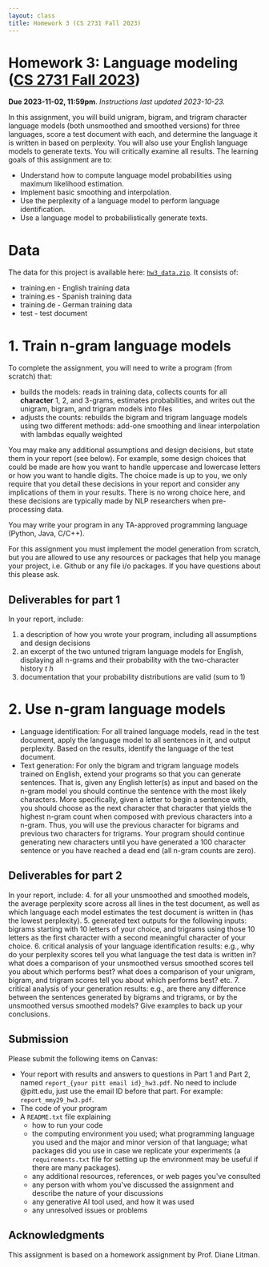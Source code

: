 ```yaml
---
layout: class
title: Homework 3 (CS 2731 Fall 2023)
---
```


# Homework 3: Language modeling ([CS 2731 Fall 2023](https://michaelmilleryoder.github.io/cs2731_fall2023/))
**Due 2023-11-02, 11:59pm**. *Instructions last updated 2023-10-23.*

In this assignment, you will build unigram, bigram, and trigram character language models (both unsmoothed and smoothed versions) for three languages, score a test document with each, and determine the language it is written in based on perplexity. You will also use your English language models to generate texts. You will critically examine all results. The learning goals of this assignment are to:

* Understand how to compute language model probabilities using maximum likelihood estimation.
* Implement basic smoothing and interpolation.
* Use the perplexity of a language model to perform language identification.
* Use a language model to probabilistically generate texts.

# Data
The data for this project is available here: [`hw3_data.zip`](hw3/hw3_data.zip). It consists of:

* training.en - English training data
* training.es - Spanish training data
* training.de - German training data
* test - test document


# 1. Train n-gram language models
To complete the assignment, you will need to write a program (from scratch) that:

* builds the models: reads in training data, collects counts for all **character** 1, 2, and 3-grams, estimates probabilities, and writes out the unigram, bigram, and trigram models into files
* adjusts the counts: rebuilds the bigram and trigram language models using two different methods: add-one smoothing and linear interpolation with lambdas equally weighted

You may make any additional assumptions and design decisions, but state them in your report (see below). For example, some design choices that could be made are how you want to handle uppercase and lowercase letters or how you want to handle digits. The choice made is up to you, we only require that you detail these decisions in your report and consider any implications of them in your results. There is no wrong choice here, and these decisions are typically made by NLP researchers when pre-processing data.

You may write your program in any TA-approved programming language (Python, Java, C/C++).

For this assignment you must implement the model generation from scratch, but you are allowed to use any resources or packages that help you manage your project, i.e. Github or any file i/o packages. If you have questions about this please ask. 

## Deliverables for part 1
In your report, include:
1. a description of how you wrote your program, including all assumptions and design decisions
2. an excerpt of the two untuned trigram language models for English, displaying all n-grams and their probability with the two-character history *t h*
3. documentation that your probability distributions are valid (sum to 1) 

# 2. Use n-gram language models
* Language identification: For all trained language models, read in the test document, apply the language model to all sentences in it, and output perplexity. Based on the results, identify the language of the test document.
* Text generation: For only the bigram and trigram language models trained on English, extend your programs so that you can generate sentences. That is, given any English letter(s) as input and based on the n-gram model you should continue the sentence with the most likely characters. More specifically, given a letter to begin a sentence with, you should choose as the next character that character that yields the highest n-gram count when composed with previous characters into a n-gram. Thus, you will use the previous character for bigrams and previous two characters for trigrams. Your program should continue generating new characters until you have generated a 100 character sentence or you have reached a dead end (all n-gram counts are zero).  

## Deliverables for part 2
In your report, include:
4. for all your unsmoothed and smoothed models, the average perplexity score across all lines in the test document, as well as which language each model estimates the test document is written in (has the lowest perplexity).
5. generated text outputs for the following inputs: bigrams starting with 10 letters of your choice, and trigrams using those 10 letters as the first character with a second meaningful character of your choice. 
6. critical analysis of your language identification results: e.g., why do your perplexity scores tell you what language the test data is written in? what does a comparison of your unsmoothed versus smoothed scores tell you about which performs best? what does a comparison of your unigram, bigram, and trigram scores tell you about which performs best? etc.
7. critical analysis of your generation results: e.g., are there any difference between the sentences generated by bigrams and trigrams, or by the unsmoothed versus smoothed models? Give examples to back up your conclusions.


## Submission
Please submit the following items on Canvas:

* Your report with results and answers to questions in Part 1 and Part 2, named `report_{your pitt email id}_hw3.pdf`. No need to include @pitt.edu, just use the email ID before that part. For example: `report_mmy29_hw3.pdf`.
* The code of your program
* A `README.txt` file explaining
	* how to run your code
	* the computing environment you used; what programming language you used and the major and minor version of that language; what packages did you use in case we replicate your experiments (a `requirements.txt` file for setting up the environment may be useful if there are many packages).
	* any additional resources, references, or web pages you've consulted
	* any person with whom you've discussed the assignment and describe the nature of your discussions
	* any generative AI tool used, and how it was used
	* any unresolved issues or problems


## Acknowledgments
This assignment is based on a homework assignment by Prof. Diane Litman.
